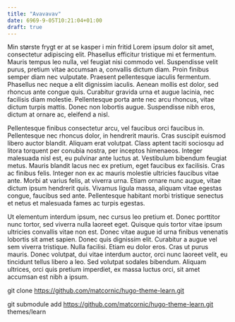 ```yaml
---
title: "Avavavav"
date: 6969-9-05T10:21:04+01:00
draft: true
---
```


Min største frygt er at se kasper i min fritid
Lorem ipsum dolor sit amet, consectetur adipiscing elit. Phasellus efficitur tristique mi et fermentum. Mauris tempus leo nulla, vel feugiat nisi commodo vel. Suspendisse velit purus, pretium vitae accumsan a, convallis dictum diam. Proin finibus semper diam nec vulputate. Praesent pellentesque iaculis fermentum. Phasellus nec neque a elit dignissim iaculis. Aenean mollis est dolor, sed rhoncus ante congue quis. Curabitur gravida urna et augue lacinia, nec facilisis diam molestie. Pellentesque porta ante nec arcu rhoncus, vitae dictum turpis mattis. Donec non lobortis augue. Suspendisse nibh eros, dictum at ornare ac, eleifend a nisl.

Pellentesque finibus consectetur arcu, vel faucibus orci faucibus in. Pellentesque nec rhoncus dolor, in hendrerit mauris. Cras suscipit euismod libero auctor blandit. Aliquam erat volutpat. Class aptent taciti sociosqu ad litora torquent per conubia nostra, per inceptos himenaeos. Integer malesuada nisl est, eu pulvinar ante luctus at. Vestibulum bibendum feugiat metus. Mauris blandit lacus nec ex pretium, eget faucibus ex facilisis. Cras ac finibus felis. Integer non ex ac mauris molestie ultricies faucibus vitae ante. Morbi at varius felis, at viverra urna. Etiam ornare nunc augue, vitae dictum ipsum hendrerit quis. Vivamus ligula massa, aliquam vitae egestas congue, faucibus sed ante. Pellentesque habitant morbi tristique senectus et netus et malesuada fames ac turpis egestas.

Ut elementum interdum ipsum, nec cursus leo pretium et. Donec porttitor nunc tortor, sed viverra nulla laoreet eget. Quisque quis tortor vitae ipsum ultricies convallis vitae non est. Donec vitae augue id urna finibus venenatis lobortis sit amet sapien. Donec quis dignissim elit. Curabitur a augue vel sem viverra tristique. Nulla facilisi. Etiam eu dolor eros. Cras ut purus mauris. Donec volutpat, dui vitae interdum auctor, orci nunc laoreet velit, eu tincidunt tellus libero a leo. Sed volutpat sodales bibendum. Aliquam ultrices, orci quis pretium imperdiet, ex massa luctus orci, sit amet accumsan est nibh a ipsum.


git clone https://github.com/matcornic/hugo-theme-learn.git

git submodule add https://github.com/matcornic/hugo-theme-learn.git themes/learn
